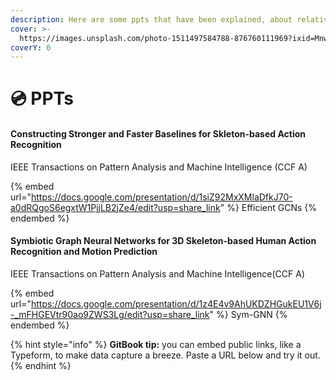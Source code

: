 ```yaml
---
description: Here are some ppts that have been explained, about relative papers.
cover: >-
  https://images.unsplash.com/photo-1511497584788-876760111969?ixid=MnwxMjA3fDB8MHxwaG90by1wYWdlfHx8fGVufDB8fHx8&ixlib=rb-1.2.1&auto=format&fit=crop&w=3432&q=80
coverY: 0
---
```


# 💿 PPTs

#### Constructing Stronger and Faster Baselines for Skleton-based Action Recognition

IEEE Transactions on Pattern Analysis and Machine Intelligence (CCF A)

{% embed url="https://docs.google.com/presentation/d/1siZ92MxXMlaDfkJ70-a0dRQgoS6egxtW1PjjLB2jZe4/edit?usp=share_link" %}
Efficient GCNs
{% endembed %}

#### Symbiotic Graph Neural Networks for 3D Skeleton-based Human Action Recognition and Motion Prediction

IEEE Transactions on Pattern Analysis and Machine Intelligence(CCF A)

{% embed url="https://docs.google.com/presentation/d/1z4E4v9AhUKDZHGukEU1V6j-_mFHGEVtr90ao9ZWS3Lg/edit?usp=share_link" %}
Sym-GNN
{% endembed %}

{% hint style="info" %}
**GitBook tip:** you can embed public links, like a Typeform, to make data capture a breeze. Paste a URL below and try it out.
{% endhint %}
